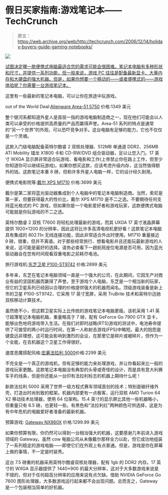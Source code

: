 # 假日买家指南:游戏笔记本——TechCrunch

> 原文：<https://web.archive.org/web/http://techcrunch.com/2006/12/14/holiday-buyers-guide-gaming-notebooks/>

![](img/4fef61241c7163a43dc51de8f852ed29.png)

[试图决定哪一款便携式电脑最适合您的需求可能会很困难。笔记本电脑有多种形状和尺寸，并提供一系列功能，但一般来说，游戏 PC 往往是配备最新显卡、大量内存和大硬盘的强大机器。但是，如果你想要一个移动的——或者便携式的——游戏体验呢？你需要一台游戏笔记本。](https://web.archive.org/web/20201201084115/http://www.crunchgear.com/holidays-2006)

这里有一些最新的笔记本电脑，可以让你在旅途中玩游戏。

out of the World Deal:[Alienware Area-51 5750](https://web.archive.org/web/20201201084115/http://www.alienware.com/review_pages/tmpl_a51_m5750.aspx?FileName=review_pcworld_1106-2.asp)
价格:1349 美元

整个银河系都知道外星人是首屈一指的游戏电脑制造商之一，现在他们可能会以人类可以承受的价格提供高质量的产品而赢得声誉。Area-51 系列的特点是通常的“另一个世界”的外观，可以恐吓竞争对手。这台电脑有足够的能力，它也不仅仅是一个灵魂。

这款入门级电脑配备英特尔酷睿 2 双核处理器、512MB 单通道 DDR2、256MB ATI Mobility 镭龙 X1800 卡和 CD-RW/DVD 组合驱动器，足以让您入门。17 英寸 WXGA 显示屏非常适合玩游戏、看电影和工作(上帝禁止你在路上工作，但至少你知道你可以继续玩游戏)。如果你想买这款，应该考虑升级内存，这当然值得额外的钱。这款笔记本重 8 磅，但和许多外星人电脑一样，它的设计经久耐用。

便携式电影院等:[戴尔 XPS M1710](https://web.archive.org/web/20201201084115/http://www.dell.com/content/products/productdetails.aspx/xpsnb_m1710?c=us&cs=19&l=en&s=dhsm)
价格:3699 美元

戴尔是第二家将蓝光驱动器集成到个人电脑中的笔记本电脑制造商。当然，索尼是第一家，但要获得最大的性价比，戴尔 XPS M1710 是不二之选。不要期待任何支持蓝光格式的 PC 游戏，但如果你是一个电影爱好者和游戏玩家，这款便携式电脑可能就是你玩游戏的不二之选。

英特尔酷睿 2 双核 T7600 将轻松处理最新的游戏，而其 UXGA 17 英寸液晶屏幕提供 1920×1200 的分辨率，因此这将比许多高清电视机更好看！这款笔记本电脑具有集成的 802.11n 无线连接功能，因此非常适合外出时使用。M1710 重量接近 9 磅，很重，但并不离谱。对于那些经常旅行、想看电影并且还能玩最新游戏的人来说，这可能是最好的选择。请务必查看下一趟航班座位电源是否可用，因为蓝光驱动器会在您有时间观看双重电影之前耗尽电池。

旅行游戏机:[东芝卫星 P100-ST9742](https://web.archive.org/web/20201201084115/http://www.toshibadirect.com/td/b2c/pdet.to?seg=HHO&poid=356709)
价格:2899 美元

多年来，东芝在笔记本电脑领域一直是一个强大的公司，在此期间，它因生产对商业有益的坚固机器而赢得了声誉。至于游戏个人电脑，东芝是一个相当新的玩家，但它的卫星系列已经因以合理的价格提供强大的机器而闻名。顶级游戏装备是新上市的卫星 P100-ST9742，它采用 17 英寸宽屏，采用 TruBrite 技术和英特尔迅驰双核移动计算技术。

虽然绝不小，但这颗卫星实际上比传统的游戏笔记本电脑更瘦。该机采用 1.41 英寸超薄笔记本电脑机箱，重量略高于 7 磅，配有 GeForce Go 7900 GTX 显卡，能够出色地将游戏带入生活。在我们对即时战略(RTS)游戏的测试中，电池寿命提供了可接受的两小时运行时间，在第一人称射击游戏(FPS)中略短。最大的抱怨是键盘远非理想，这可能会影响到激烈的会议，在那里它是碎片或被碎片，但作为一个全能，在去机器这个卫星工作得很好。

速度恶魔搭配风格:[宏碁法拉利 5000](https://web.archive.org/web/20201201084115/http://global.acer.com/products/notebook/fr5000.htm)价格:2299 美元

不完全是一个真正的游戏机，但有足够的能力来处理游戏，并让你看起来比一般的游戏玩家更酷。这款笔记本电脑没有典型的头骨或奇怪的设计，而是具有意大利赛车手的线条，但是你还能从一台印有法拉利标志的机器上期待什么呢！

新款法拉利 5000 采用了世界一级方程式赛车领域首创的技术；特别是碳纤维外壳，打造出时尚别致的框架。机器内部更有一点极客，运行双核 AMD Turion 64 X2 移动技术处理器，使用 64 位架构。15.4 英寸的显示屏比其他一些机器略小，但重量只有 6.5 磅，也更轻一些。有黑色和“法拉利红”两种颜色可供选择，这是为有中年危机的电脑爱好者准备的最新机器。

预算游戏: [Gateway NX860X](https://web.archive.org/web/20201201084115/http://www.gateway.com/products/GConfig/proddetails.asp?system_id=nx860x&seg=hm)
价格:1299.99 美元

如果你预算有限，你仍然可以得到一台相当强大的机器，这要感谢几年前进入游戏领域的 Gateway。虽然 cow 电脑公司从未像戴尔那样全力以赴，但它成功地组装了一系列稳定的游戏电脑——即使它们在外观上有点普通。但是，游戏是你在屏幕上做的事情，不一定是时装秀。

这台 7.5 磅重的机器采用英特尔酷睿双核处理器，配有 1gb 的 DDR2 内存。17 英寸的 WXGA 显示器提供了 1440×900 的最大分辨率，这对于大多数游戏来说是不错的，但对于任何超高分辨率的应用来说有点欠缺。借助 NVIDIA GeForce Go 7600 图形处理器，大多数游戏运行起来都不会出现问题。总而言之，Gateway 是一个包装相当简单的好机器。